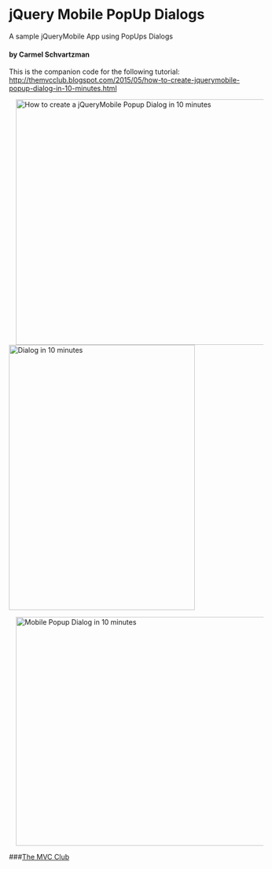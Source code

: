 # jQuery Mobile PopUp Dialogs
A sample jQueryMobile App using PopUps Dialogs
#### by Carmel Schvartzman
This is the companion code for the following tutorial:
http://themvcclub.blogspot.com/2015/05/how-to-create-jquerymobile-popup-dialog-in-10-minutes.html



<a href="http://themvcclub.blogspot.com/2015/05/how-to-create-jquerymobile-popup-dialog-in-10-minutes.html" imageanchor="1" target="_self" style="margin-left: 1em; margin-right: 1em;"><img alt="How to create a jQueryMobile Popup Dialog in 10 minutes        " border="0" src="http://4.bp.blogspot.com/-4bTeXtgbok0/VUcWyriw77I/AAAAAAAAKZw/XA2JBlgWpQA/s1600/9.png" height="500" width="570" />
<img alt="Dialog in 10 minutes        " border="0" src="http://2.bp.blogspot.com/-MX1w5fFqaqc/VUcWuBQjmJI/AAAAAAAAKZI/h2IjdUhKSpA/s1600/10.png" height="540" width="378" />

<img alt="Mobile Popup Dialog in 10 minutes        " border="0" src="http://1.bp.blogspot.com/-pK9SDLwWUao/VUcWyEuZtlI/AAAAAAAAKZo/BSawAgZ1QX4/s1600/8.png" height="466" width="540" />
</a>

###<a href="http://themvcclub.blogspot.com/"   target="_new"  >The MVC Club</a>


